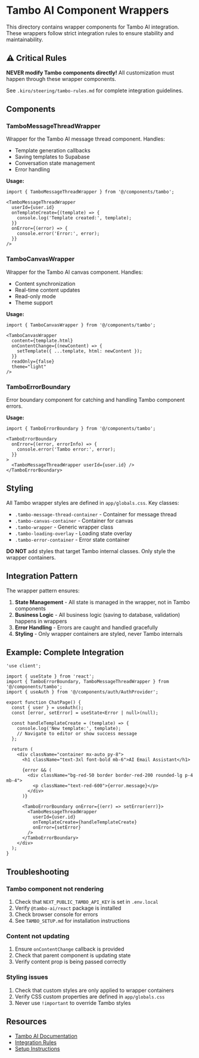 # Tambo AI Component Wrappers

This directory contains wrapper components for Tambo AI integration. These wrappers follow strict integration rules to ensure stability and maintainability.

## ⚠️ Critical Rules

**NEVER modify Tambo components directly!** All customization must happen through these wrapper components.

See `.kiro/steering/tambo-rules.md` for complete integration guidelines.

## Components

### TamboMessageThreadWrapper

Wrapper for the Tambo AI message thread component. Handles:
- Template generation callbacks
- Saving templates to Supabase
- Conversation state management
- Error handling

**Usage:**
```tsx
import { TamboMessageThreadWrapper } from '@/components/tambo';

<TamboMessageThreadWrapper
  userId={user.id}
  onTemplateCreate={(template) => {
    console.log('Template created:', template);
  }}
  onError={(error) => {
    console.error('Error:', error);
  }}
/>
```

### TamboCanvasWrapper

Wrapper for the Tambo AI canvas component. Handles:
- Content synchronization
- Real-time content updates
- Read-only mode
- Theme support

**Usage:**
```tsx
import { TamboCanvasWrapper } from '@/components/tambo';

<TamboCanvasWrapper
  content={template.html}
  onContentChange={(newContent) => {
    setTemplate({ ...template, html: newContent });
  }}
  readOnly={false}
  theme="light"
/>
```

### TamboErrorBoundary

Error boundary component for catching and handling Tambo component errors.

**Usage:**
```tsx
import { TamboErrorBoundary } from '@/components/tambo';

<TamboErrorBoundary
  onError={(error, errorInfo) => {
    console.error('Tambo error:', error);
  }}
>
  <TamboMessageThreadWrapper userId={user.id} />
</TamboErrorBoundary>
```

## Styling

All Tambo wrapper styles are defined in `app/globals.css`. Key classes:

- `.tambo-message-thread-container` - Container for message thread
- `.tambo-canvas-container` - Container for canvas
- `.tambo-wrapper` - Generic wrapper class
- `.tambo-loading-overlay` - Loading state overlay
- `.tambo-error-container` - Error state container

**DO NOT** add styles that target Tambo internal classes. Only style the wrapper containers.

## Integration Pattern

The wrapper pattern ensures:

1. **State Management** - All state is managed in the wrapper, not in Tambo components
2. **Business Logic** - All business logic (saving to database, validation) happens in wrappers
3. **Error Handling** - Errors are caught and handled gracefully
4. **Styling** - Only wrapper containers are styled, never Tambo internals

## Example: Complete Integration

```tsx
'use client';

import { useState } from 'react';
import { TamboErrorBoundary, TamboMessageThreadWrapper } from '@/components/tambo';
import { useAuth } from '@/components/auth/AuthProvider';

export function ChatPage() {
  const { user } = useAuth();
  const [error, setError] = useState<Error | null>(null);

  const handleTemplateCreate = (template) => {
    console.log('New template:', template);
    // Navigate to editor or show success message
  };

  return (
    <div className="container mx-auto py-8">
      <h1 className="text-3xl font-bold mb-6">AI Email Assistant</h1>
      
      {error && (
        <div className="bg-red-50 border border-red-200 rounded-lg p-4 mb-4">
          <p className="text-red-600">{error.message}</p>
        </div>
      )}

      <TamboErrorBoundary onError={(err) => setError(err)}>
        <TamboMessageThreadWrapper
          userId={user.id}
          onTemplateCreate={handleTemplateCreate}
          onError={setError}
        />
      </TamboErrorBoundary>
    </div>
  );
}
```

## Troubleshooting

### Tambo component not rendering

1. Check that `NEXT_PUBLIC_TAMBO_API_KEY` is set in `.env.local`
2. Verify `@tambo-ai/react` package is installed
3. Check browser console for errors
4. See `TAMBO_SETUP.md` for installation instructions

### Content not updating

1. Ensure `onContentChange` callback is provided
2. Check that parent component is updating state
3. Verify content prop is being passed correctly

### Styling issues

1. Check that custom styles are only applied to wrapper containers
2. Verify CSS custom properties are defined in `app/globals.css`
3. Never use `!important` to override Tambo styles

## Resources

- [Tambo AI Documentation](https://docs.tambo.ai/)
- [Integration Rules](.kiro/steering/tambo-rules.md)
- [Setup Instructions](../../TAMBO_SETUP.md)
